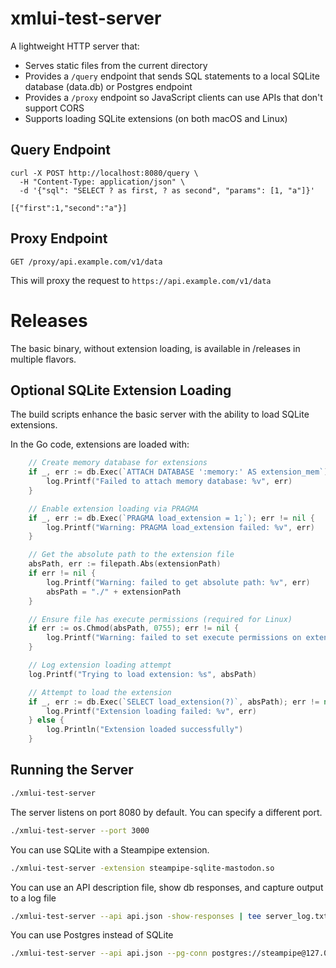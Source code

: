 # xmlui-test-server

A lightweight HTTP server that:

- Serves static files from the current directory
- Provides a `/query` endpoint that sends SQL statements to a local SQLite database (data.db) or Postgres endpoint
- Provides a `/proxy` endpoint so JavaScript clients can use APIs that don't support CORS
- Supports loading SQLite extensions (on both macOS and Linux)

## Query Endpoint

```
curl -X POST http://localhost:8080/query \
  -H "Content-Type: application/json" \
  -d '{"sql": "SELECT ? as first, ? as second", "params": [1, "a"]}'
```

```
[{"first":1,"second":"a"}]
```

## Proxy Endpoint

```
GET /proxy/api.example.com/v1/data
```

This will proxy the request to `https://api.example.com/v1/data`


# Releases

The basic binary, without extension loading, is available in /releases in multiple flavors.

## Optional SQLite Extension Loading

The build scripts enhance the basic server with the ability to load SQLite extensions.

In the Go code, extensions are loaded with:

```go
	// Create memory database for extensions
	if _, err := db.Exec(`ATTACH DATABASE ':memory:' AS extension_mem`); err != nil {
		log.Printf("Failed to attach memory database: %v", err)
	}

	// Enable extension loading via PRAGMA
	if _, err := db.Exec(`PRAGMA load_extension = 1;`); err != nil {
		log.Printf("Warning: PRAGMA load_extension failed: %v", err)
	}

	// Get the absolute path to the extension file
	absPath, err := filepath.Abs(extensionPath)
	if err != nil {
		log.Printf("Warning: failed to get absolute path: %v", err)
		absPath = "./" + extensionPath
	}

	// Ensure file has execute permissions (required for Linux)
	if err := os.Chmod(absPath, 0755); err != nil {
		log.Printf("Warning: failed to set execute permissions on extension: %v", err)
	}

	// Log extension loading attempt
	log.Printf("Trying to load extension: %s", absPath)

	// Attempt to load the extension
	if _, err := db.Exec(`SELECT load_extension(?)`, absPath); err != nil {
		log.Printf("Extension loading failed: %v", err)
	} else {
		log.Println("Extension loaded successfully")
	}
```



## Running the Server

```bash
./xmlui-test-server
```

The server listens on port 8080 by default. You can specify a different port.

```bash
./xmlui-test-server --port 3000
```

You can use SQLite with a Steampipe extension.

```bash
./xmlui-test-server -extension steampipe-sqlite-mastodon.so
```

You can use an API description file, show db responses, and capture output to a log file

```bash
./xmlui-test-server --api api.json -show-responses | tee server_log.txt"
```

You can use Postgres instead of SQLite

```bash
./xmlui-test-server --api api.json --pg-conn postgres://steampipe@127.0.0.1:9193/steampipe
```

